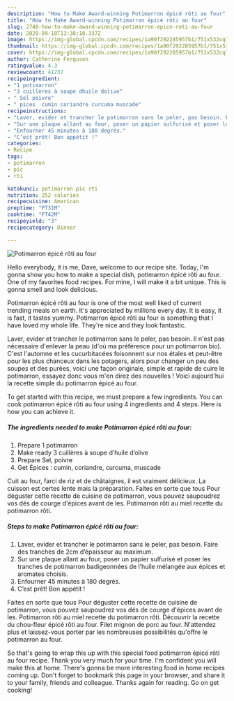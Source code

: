 ```yaml
---
description: "How to Make Award-winning Potimarron épicé rôti au four"
title: "How to Make Award-winning Potimarron épicé rôti au four"
slug: 2748-how-to-make-award-winning-potimarron-epice-roti-au-four
date: 2020-09-18T13:38:10.337Z
image: https://img-global.cpcdn.com/recipes/1a90f292285957b1/751x532cq70/potimarron-epice-roti-au-four-photo-principale-de-la-recette.jpg
thumbnail: https://img-global.cpcdn.com/recipes/1a90f292285957b1/751x532cq70/potimarron-epice-roti-au-four-photo-principale-de-la-recette.jpg
cover: https://img-global.cpcdn.com/recipes/1a90f292285957b1/751x532cq70/potimarron-epice-roti-au-four-photo-principale-de-la-recette.jpg
author: Catherine Ferguson
ratingvalue: 4.3
reviewcount: 41737
recipeingredient:
- "1 potimarron"
- "3 cuillères à soupe dhuile dolive"
- " Sel poivre"
- " pices  cumin coriandre curcuma muscade"
recipeinstructions:
- "Laver, evider et trancher le potimarron sans le peler, pas besoin. Faire des tranches de 2cm d’épaisseur au maximum."
- "Sur une plaque allant au four, poser un papier sulfurisé et poser les tranches de potimarron badigeonnées de l’huile mélangée aux épices et aromates choisis."
- "Enfourner 45 minutes à 180 degrés."
- "C’est prêt! Bon appétit !"
categories:
- Recipe
tags:
- potimarron
- pic
- rti

katakunci: potimarron pic rti 
nutrition: 252 calories
recipecuisine: American
preptime: "PT31M"
cooktime: "PT42M"
recipeyield: "3"
recipecategory: Dinner

---
```



![Potimarron épicé rôti au four](https://img-global.cpcdn.com/recipes/1a90f292285957b1/751x532cq70/potimarron-epice-roti-au-four-photo-principale-de-la-recette.jpg)

Hello everybody, it is me, Dave, welcome to our recipe site. Today, I'm gonna show you how to make a special dish, potimarron épicé rôti au four. One of my favorites food recipes. For mine, I will make it a bit unique. This is gonna smell and look delicious.

Potimarron épicé rôti au four is one of the most well liked of current trending meals on earth. It's appreciated by millions every day. It is easy, it is fast, it tastes yummy. Potimarron épicé rôti au four is something that I have loved my whole life. They're nice and they look fantastic.

Laver, evider et trancher le potimarron sans le peler, pas besoin. Il n&#39;est pas nécessaire d&#39;enlever la peau (d&#39;où ma préférence pour un potimarron bio). C&#39;est l&#39;automne et les cucurbitacées foisonnent sur nos étales et peut-être pour les plus chanceux dans les potagers, alors pour changer un peu des soupes et des purées, voici une façon originale, simple et rapide de cuire le potimarron, essayez donc vous m&#39;en direz des nouvelles ! Voici aujourd&#39;hui la recette simple du potimarron épicé au four.


To get started with this recipe, we must prepare a few ingredients. You can cook potimarron épicé rôti au four using 4 ingredients and 4 steps. Here is how you can achieve it.

<!--inarticleads1-->

##### The ingredients needed to make Potimarron épicé rôti au four:

1. Prepare 1 potimarron
1. Make ready 3 cuillères à soupe d’huile d’olive
1. Prepare  Sel, poivre
1. Get  Épices : cumin, coriandre, curcuma, muscade


Cuit au four, farci de riz et de châtaignes, il est vraiment délicieux. La cuisson est certes lente mais la préparation. Faites en sorte que tous Pour déguster cette recette de cuisine de potimarron, vous pouvez saupoudrez vos dés de courge d&#39;épices avant de les. Potimarron rôti au miel recette du potimarron rôti. 

<!--inarticleads2-->

##### Steps to make Potimarron épicé rôti au four:

1. Laver, evider et trancher le potimarron sans le peler, pas besoin. Faire des tranches de 2cm d’épaisseur au maximum.
1. Sur une plaque allant au four, poser un papier sulfurisé et poser les tranches de potimarron badigeonnées de l’huile mélangée aux épices et aromates choisis.
1. Enfourner 45 minutes à 180 degrés.
1. C’est prêt! Bon appétit !


Faites en sorte que tous Pour déguster cette recette de cuisine de potimarron, vous pouvez saupoudrez vos dés de courge d&#39;épices avant de les. Potimarron rôti au miel recette du potimarron rôti. Découvrir la recette du chou-fleur épicé rôti au four. Filet mignon de porc au four. N&#39;attendez plus et laissez-vous porter par les nombreuses possibilités qu&#39;offre le potimarron au four. 

So that's going to wrap this up with this special food potimarron épicé rôti au four recipe. Thank you very much for your time. I'm confident you will make this at home. There's gonna be more interesting food in home recipes coming up. Don't forget to bookmark this page in your browser, and share it to your family, friends and colleague. Thanks again for reading. Go on get cooking!
